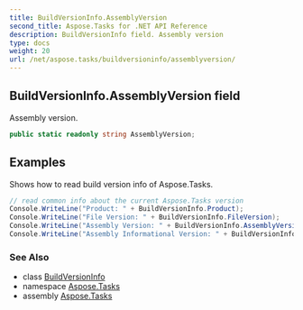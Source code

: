 ```yaml
---
title: BuildVersionInfo.AssemblyVersion
second_title: Aspose.Tasks for .NET API Reference
description: BuildVersionInfo field. Assembly version
type: docs
weight: 20
url: /net/aspose.tasks/buildversioninfo/assemblyversion/
---
```

## BuildVersionInfo.AssemblyVersion field

Assembly version.

```csharp
public static readonly string AssemblyVersion;
```

## Examples

Shows how to read build version info of Aspose.Tasks.

```csharp
// read common info about the current Aspose.Tasks version
Console.WriteLine("Product: " + BuildVersionInfo.Product);
Console.WriteLine("File Version: " + BuildVersionInfo.FileVersion);
Console.WriteLine("Assembly Version: " + BuildVersionInfo.AssemblyVersion);
Console.WriteLine("Assembly Informational Version: " + BuildVersionInfo.AssemblyInformationalVersion);
```

### See Also

* class [BuildVersionInfo](../)
* namespace [Aspose.Tasks](../../buildversioninfo/)
* assembly [Aspose.Tasks](../../../)


